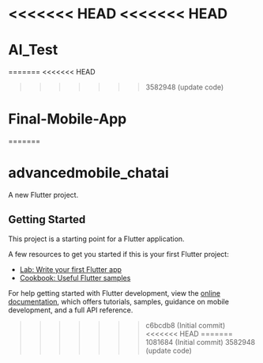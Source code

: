<<<<<<< HEAD
<<<<<<< HEAD
=======
# AI_Test
=======
<<<<<<< HEAD
>>>>>>> 3582948 (update code)
# Final-Mobile-App
=======
# advancedmobile_chatai

A new Flutter project.

## Getting Started

This project is a starting point for a Flutter application.

A few resources to get you started if this is your first Flutter project:

- [Lab: Write your first Flutter app](https://docs.flutter.dev/get-started/codelab)
- [Cookbook: Useful Flutter samples](https://docs.flutter.dev/cookbook)

For help getting started with Flutter development, view the
[online documentation](https://docs.flutter.dev/), which offers tutorials,
samples, guidance on mobile development, and a full API reference.
>>>>>>> c6bcdb8 (Initial commit)
<<<<<<< HEAD
=======
>>>>>>> 1081684 (Initial commit)
>>>>>>> 3582948 (update code)
